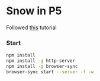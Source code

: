 # Snow in P5

Followed [this](https://www.youtube.com/watch?v=cl-mHFCGzYk) tutorial


### Start 
```bash
npm install
npm install -g http-server
npm install -g browser-sync
browser-sync start --server -f -w
```